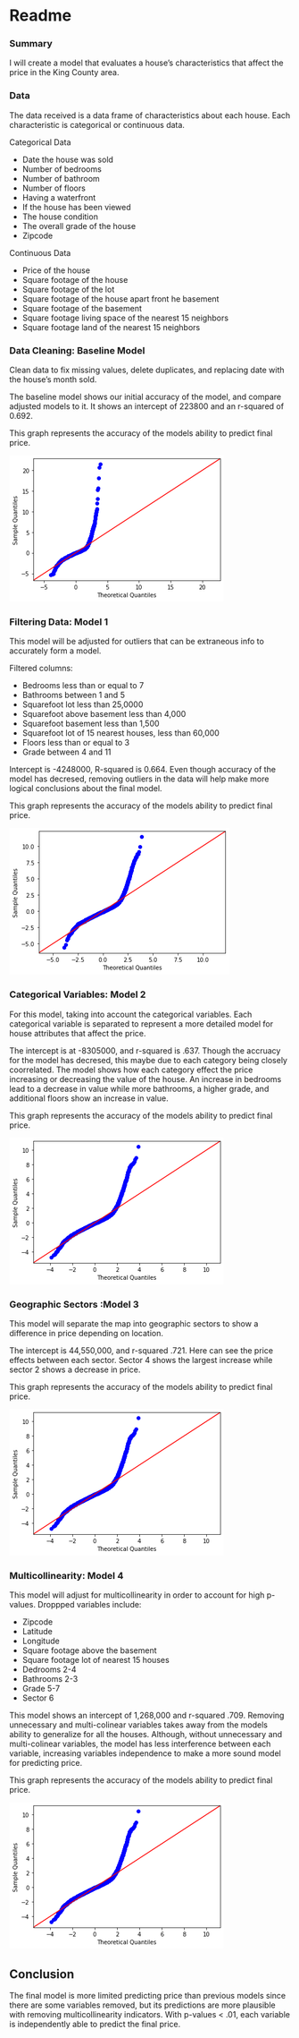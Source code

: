 # Readme

### Summary

I will create a model that  evaluates a house’s characteristics that affect the price in the King County area.  

### Data

The data received is a data frame of characteristics about each house. Each characteristic is categorical or continuous data.  


Categorical Data 
 - Date the house was sold
 - Number of bedrooms
 - Number of bathroom
 - Number of floors
 - Having a waterfront
 - If the house has been viewed
 - The house condition
 - The overall grade of the house
 - Zipcode


Continuous Data
 - Price of the house
 - Square footage of the house
 - Square footage of the lot
 - Square footage of the house apart front he basement
 - Square footage of the basement
 - Square footage  living space of the  nearest 15 neighbors
 - Square footage land  of the nearest 15 neighbors


### Data Cleaning: Baseline Model

Clean data to fix missing values,  delete duplicates, and replacing date with the house’s month sold. 

The baseline model shows our initial accuracy of the model, and compare adjusted models to it. It  shows an intercept of 223800 and an r-squared of 0.692.

This graph represents the accuracy of the models ability to predict final price.

![image.png](img/baseline_pred.png)

### Filtering Data: Model 1

This model will be adjusted for outliers that can be extraneous info to accurately form a model. 

Filtered columns:
 - Bedrooms less than or equal to 7
 - Bathrooms between 1 and 5
 - Squarefoot lot less than 25,0000
 - Squarefoot above basement less than 4,000
 - Squarefoot basement less than 1,500
 - Squarefoot lot of 15 nearest houses, less than 60,000
 - Floors less than or equal to 3
 - Grade between 4 and 11

Intercept is -4248000, R-squared is 0.664. Even though accuracy of the model has decresed, removing outliers in the data will help make more logical conclusions about the final model. 

This graph represents the accuracy of the models ability to predict final price.

![image.png](img/model_1_pred.png)

### Categorical Variables: Model 2 

For this model, taking into account the categorical variables. Each categorical variable is separated to represent a more detailed model for house attributes that affect the price. 

The intercept is at -8305000, and r-squared is .637. Though the accruacy for the model has decresed, this maybe due to each category being closely coorrelated. The model shows how each category effect the price increasing or decreasing the value of the house. An increase in bedrooms lead to a decrease in value while more bathrooms, a higher grade, and additional floors show an increase in value.

This graph represents the accuracy of the models ability to predict final price.

![image.png](img/model_2_pred.png)

### Geographic Sectors :Model 3

This model will separate the map into geographic sectors to show a difference in price depending on location. 

The intercept is 44,550,000, and r-squared .721. Here can see the price effects between each sector. Sector 4 shows the largest increase while sector 2 shows a decrease in price. 


This graph represents the accuracy of the models ability to predict final price.

![image.png](img/model_3_pred.png)

### Multicollinearity: Model 4

This model will adjust for multicollinearity in order to account for high p-values. Droppped variables include:
 - Zipcode
 - Latitude
 - Longitude
 - Square footage above the basement
 - Square footage lot of nearest 15 houses
 - Dedrooms 2-4
 - Bathrooms 2-3
 - Grade 5-7
 - Sector 6

This model shows an intercept of 1,268,000 and r-squared .709. Removing unnecessary and multi-colinear variables takes away from the models ability to generalize for all the houses. Although, without unnecessary and multi-colinear variables, the model has less interference between each variable, increasing variables independence to make a more sound model for predicting price. 

This graph represents the accuracy of the models ability to predict final price.

![image.png](img/model_4_pred.png)

## Conclusion

The final model is more limited predicting price than previous models since there are some variables  removed, but its predictions are more plausible with removing multicollinearity indicators.  With p-values < .01, each variable is independently able to predict the final price.
